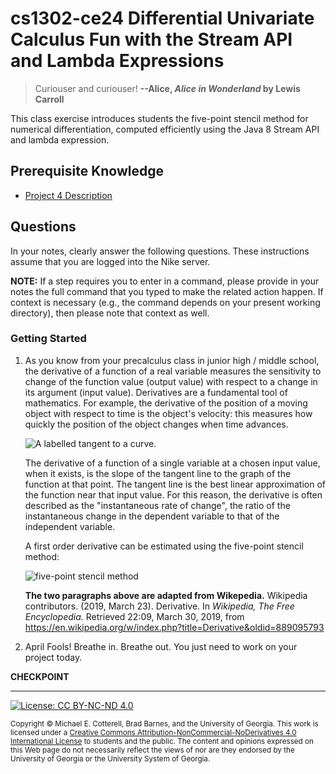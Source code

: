 # cs1302-ce24 Differential Univariate Calculus Fun with the Stream API and Lambda Expressions

> Curiouser and curiouser!
> **--Alice, _Alice in Wonderland_ by Lewis Carroll**

This class exercise introduces students the five-point stencil method for numerical differentiation,
computed efficiently using the Java 8 Stream API and lambda expression. 

## Prerequisite Knowledge

* [Project 4 Description](https://github.com/cs1302uga/cs1302-gallery/)

## Questions

In your notes, clearly answer the following questions. These instructions assume that you are 
logged into the Nike server. 

**NOTE:** If a step requires you to enter in a command, please provide in your notes the full 
command that you typed to make the related action happen. If context is necessary (e.g., the 
command depends on your present working directory), then please note that context as well.

### Getting Started

1. As you know from your precalculus class in junior high / middle school, the derivative of 
   a function of a real variable measures the sensitivity to change of the function value 
   (output value) with respect to a change in its argument (input value). Derivatives are 
   a fundamental tool of mathematics. For example, the derivative of the position of a moving 
   object with respect to time is the object's velocity: this measures how quickly the 
   position of the object changes when time advances.
   
   ![A labelled tangent to a curve.](https://upload.wikimedia.org/wikipedia/commons/thumb/0/0f/Tangent_to_a_curve.svg/2560px-Tangent_to_a_curve.svg.png)
   
   The derivative of a function of a single variable at a chosen input value, when it exists, 
   is the slope of the tangent line to the graph of the function at that point. The tangent 
   line is the best linear approximation of the function near that input value. For this reason, 
   the derivative is often described as the "instantaneous rate of change", the ratio of the 
   instantaneous change in the dependent variable to that of the independent variable.
   
   A first order derivative can be estimated using the five-point stencil method:
   
   ![five-point stencil method](https://wikimedia.org/api/rest_v1/media/math/render/svg/554d2e3e5894dc11cffad91024372276eab6987a)  
   
   **The two paragraphs above are adapted from Wikepedia.**
   Wikipedia contributors. (2019, March 23). 
   Derivative. In _Wikipedia, The Free Encyclopedia._
   Retrieved 22:09, March 30, 2019, from 
   https://en.wikipedia.org/w/index.php?title=Derivative&oldid=889095793

1. April Fools! Breathe in. Breathe out. You just need to work on your project today.

**CHECKPOINT**

<hr/>

[![License: CC BY-NC-ND 4.0](https://img.shields.io/badge/License-CC%20BY--NC--ND%204.0-lightgrey.svg)](http://creativecommons.org/licenses/by-nc-nd/4.0/)

<small>
Copyright &copy; Michael E. Cotterell, Brad Barnes, and the University of Georgia.
This work is licensed under a <a rel="license" href="http://creativecommons.org/licenses/by-nc-nd/4.0/">Creative Commons Attribution-NonCommercial-NoDerivatives 4.0 International License</a> to students and the public.
The content and opinions expressed on this Web page do not necessarily reflect the views of nor are they endorsed by the University of Georgia or the University System of Georgia.
</small>
